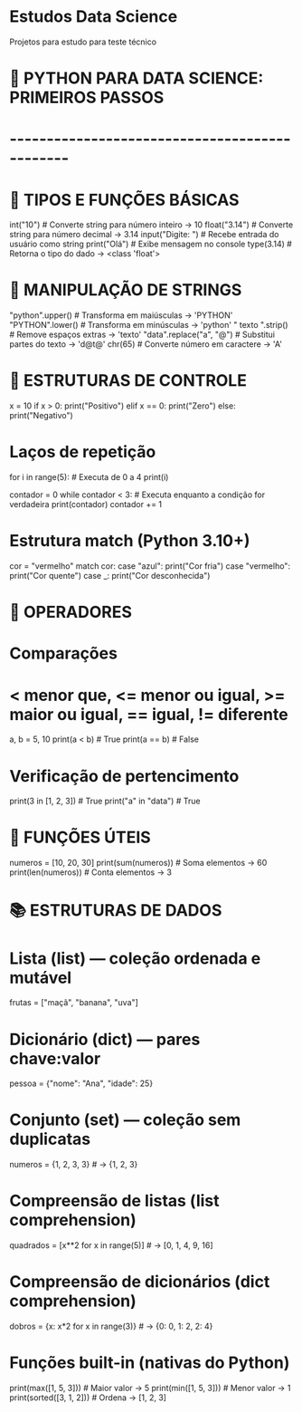 # Estudos Data Science
Projetos para estudo para teste técnico

# 🐍 PYTHON PARA DATA SCIENCE: PRIMEIROS PASSOS
# ----------------------------------------------

# 🔹 TIPOS E FUNÇÕES BÁSICAS
int("10")           # Converte string para número inteiro → 10
float("3.14")       # Converte string para número decimal → 3.14
input("Digite: ")   # Recebe entrada do usuário como string
print("Olá")        # Exibe mensagem no console
type(3.14)          # Retorna o tipo do dado → <class 'float'>

# 🔹 MANIPULAÇÃO DE STRINGS
"python".upper()          # Transforma em maiúsculas → 'PYTHON'
"PYTHON".lower()          # Transforma em minúsculas → 'python'
"  texto  ".strip()       # Remove espaços extras → 'texto'
"data".replace("a", "@")  # Substitui partes do texto → 'd@t@'
chr(65)                   # Converte número em caractere → 'A'

# 🔹 ESTRUTURAS DE CONTROLE
x = 10
if x > 0:
    print("Positivo")
elif x == 0:
    print("Zero")
else:
    print("Negativo")

# Laços de repetição
for i in range(5):        # Executa de 0 a 4
    print(i)

contador = 0
while contador < 3:       # Executa enquanto a condição for verdadeira
    print(contador)
    contador += 1

# Estrutura match (Python 3.10+)
cor = "vermelho"
match cor:
    case "azul":
        print("Cor fria")
    case "vermelho":
        print("Cor quente")
    case _:
        print("Cor desconhecida")

# 🔹 OPERADORES
# Comparações
# < menor que, <= menor ou igual, >= maior ou igual, == igual, != diferente
a, b = 5, 10
print(a < b)    # True
print(a == b)   # False

# Verificação de pertencimento
print(3 in [1, 2, 3])     # True
print("a" in "data")      # True

# 🔹 FUNÇÕES ÚTEIS
numeros = [10, 20, 30]
print(sum(numeros))       # Soma elementos → 60
print(len(numeros))       # Conta elementos → 3

# 📚 ESTRUTURAS DE DADOS

# Lista (list) — coleção ordenada e mutável
frutas = ["maçã", "banana", "uva"]

# Dicionário (dict) — pares chave:valor
pessoa = {"nome": "Ana", "idade": 25}

# Conjunto (set) — coleção sem duplicatas
numeros = {1, 2, 3, 3}     # → {1, 2, 3}

# Compreensão de listas (list comprehension)
quadrados = [x**2 for x in range(5)]   # → [0, 1, 4, 9, 16]

# Compreensão de dicionários (dict comprehension)
dobros = {x: x*2 for x in range(3)}    # → {0: 0, 1: 2, 2: 4}

# Funções built-in (nativas do Python)
print(max([1, 5, 3]))    # Maior valor → 5
print(min([1, 5, 3]))    # Menor valor → 1
print(sorted([3, 1, 2])) # Ordena → [1, 2, 3]